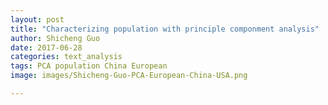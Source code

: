 ```yaml
---
layout: post
title: "Characterizing population with principle componment analysis"
author: Shicheng Guo
date: 2017-06-28
categories: text_analysis
tags: PCA population China European
image: images/Shicheng-Guo-PCA-European-China-USA.png	

---
```

